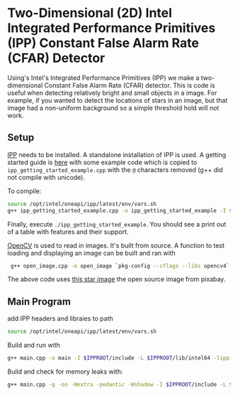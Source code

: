 # Two-Dimensional (2D) Intel Integrated Performance Primitives (IPP) Constant False Alarm Rate (CFAR) Detector

Using's Intel's Integrated Performance Primitives (IPP) we make a two-dimensional Constant False Alarm Rate (CFAR) detector.
This is code is useful when detecting relatively bright and small objects in a image.
For example, if you wanted to detect the locations of stars in an image, but that image had a non-uniform background so a simple threshold hold will not work.

## Setup

[IPP](https://www.intel.com/content/www/us/en/developer/tools/oneapi/ipp.html) needs to be installed.
A standalone installation of IPP is used.
A getting started guide is [here](https://www.intel.com/content/www/us/en/develop/documentation/get-started-with-ipp-for-oneapi-linux/top.html) with some example code which is copied to `ipp_getting_started_example.cpp` with the `@` characters removed (g++ did not compile with unicode).

To compile:

```bash
source /opt/intel/oneapi/ipp/latest/env/vars.sh
g++ ipp_getting_started_example.cpp -o ipp_getting_started_example -I $IPPROOT/include -L $IPPROOT/lib/linux -lippcore
```

Finally, execute `./ipp_getting_started_example`.
You should see a print out of a table with features and their support.

[OpenCV](https://opencv.org/) is used to read in images.
It's built from source.
A function to test loading and displaying an image can be built and ran with

```bash
 g++ open_image.cpp -o open_image `pkg-config --cflags --libs opencv4` && ./open_image 
```

The above code uses [this star image](https://pixabay.com/photos/astronomy-bright-constellation-dark-1867616/) the open source image from pixabay.

## Main Program

add IPP headers and libraies to path

```bash
source /opt/intel/oneapi/ipp/latest/env/vars.sh 
```

Build and run with

```bash
g++ main.cpp -o main -I $IPPROOT/include -L $IPPROOT/lib/intel64 -lippi -lipps -lippcore -lippcv `pkg-config --cflags --libs opencv4` && ./main 
```

Build and check for memory leaks with:

```bash
g++ main.cpp -g -oo -Wextra -pedantic -Wshadow -I $IPPROOT/include -L $IPPROOT/lib/intel64 -lippi -lipps -lippcore -lippcv `pkg-config --cflags --libs opencv4` -o main && valgrind --leak-check=full --show-leak-kinds=all -s ./main 
```
